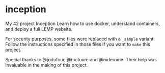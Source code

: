 # inception
My 42 project Inception
Learn how to use docker, understand containers, and deploy a full LEMP website.

For security purposes, some files were replaced with a `_sample` variant.
Follow the instructions specified in those files if you want to `make` this project.

Special thanks to @jodufour, @motoure and @mderome. Their help was invaluable in the making of this project.

